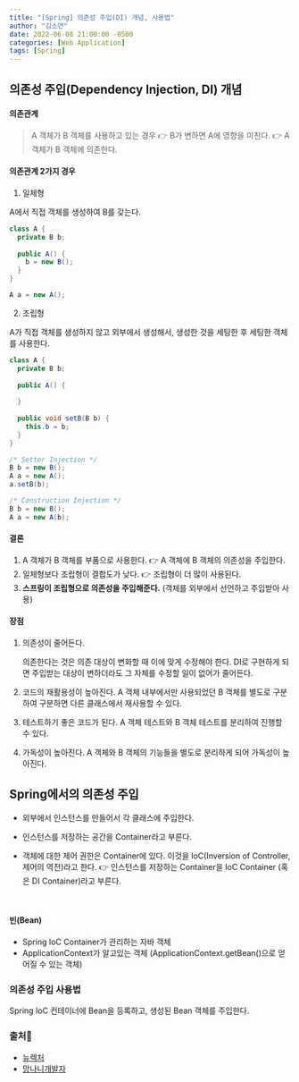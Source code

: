 ```yaml
---
title: "[Spring] 의존성 주입(DI) 개념, 사용법"
author: "김소연"
date: 2022-06-08 21:00:00 -0500
categories: [Web Application]
tags: [Spring]
---
```





## 의존성 주입(Dependency Injection, DI) 개념

#### 의존관계

>A 객체가 B 객체를 사용하고 있는 경우
>👉 B가 변하면 A에 영향을 미친다.
>👉 A 객체가 B 객체에 의존한다.



#### 의존관계 2가지 경우

1. 일체형

A에서 직접 객체를 생성하여 B를 갖는다. 


```java
class A {
  private B b;
  
  public A() {
    b = new B();
  }
}
```

```java
A a = new A();
```



2. 조립형

A가 직접 객체를 생성하지 않고 외부에서 생성해서, 생성한 것을 세팅한 후 세팅한 객체를 사용한다.

```java
class A {
  private B b;
  
  public A() {
    
  }
  
  public void setB(B b) {
    this.b = b;
  }
}
```

```java
/* Setter Injection */
B b = new B();
A a = new A();
a.setB(b);

/* Construction Injection */
B b = new B();
A a = new A(b);
```



#### 결론

1. A 객체가 B 객체를 부품으로 사용한다. 👉 A 객체에 B 객체의 의존성을 주입한다.
2. 일체형보다 조립형이 결합도가 낮다.  👉 조립형이 더 많이 사용된다.
3. **스프링이 조립형으로 의존성을 주입해준다.** (객체를 외부에서 선언하고 주입받아 사용)




#### 장점

1. 의존성이 줄어든다.

   의존한다는 것은 의존 대상이 변화할 때 이에 맞게 수정해야 한다. DI로 구현하게 되면 주입받는 대상이 변하더라도 그 자체를 수정할 일이 없어가 줄어든다.

2. 코드의 재활용성이 높아진다.
   A 객체 내부에서만 사용되었던 B 객체를 별도로 구분하여 구분하면 다른 클래스에서 재사용할 수 있다.

3.  테스트하기 좋은 코드가 된다.
       A 객체 테스트와 B 객체 테스트를 분리하여 진행할 수 있다.

4. 가독성이 높아진다.
   A 객체와 B 객체의 기능들을 별도로 분리하게 되어 가독성이 높아진다.




## Spring에서의 의존성 주입

- 외부에서 인스턴스를 만들어서 각 클래스에 주입한다.

- 인스턴스를 저장하는 공간을 Container라고 부른다.

- 객체에 대한 제어 권한은 Container에 있다. 이것을 IoC(Inversion of Controller, 제어의 역전)라고 한다.
  👉 인스턴스를 저장하는 Container을 IoC Container (혹은 DI Container)라고 부른다.

  ​

#### 빈(Bean)

- Spring IoC Container가 관리하는 자바 객체
- ApplicationContext가 알고있는 객체 (ApplicationContext.getBean()으로 얻어질 수 있는 객체)




### 의존성 주입 사용법

Spring IoC 컨테이너에 Bean을 등록하고, 생성된 Bean 객체를 주입한다.






### 출처📎


- [뉴렉처](https://www.youtube.com/watch?v=WjsDN_aFfyw)
- [망나니개발자](https://mangkyu.tistory.com/150)
